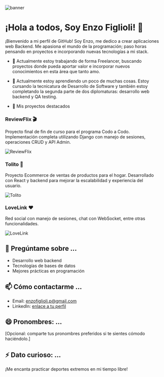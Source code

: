 <img src="https://media.licdn.com/dms/image/D4D16AQG6VIsYhZDCQA/profile-displaybackgroundimage-shrink_350_1400/0/1686773069795?e=1726704000&v=beta&t=swhK3hKDkaUofmQB3D-8SHUsqYAsFULzaKwMCUYMNt0" alt="banner">

# ¡Hola a todos, Soy Enzo Figlioli! 👋

¡Bienvenido a mi perfil de GitHub! Soy Enzo, me dedico a crear aplicaciones web Backend. Me apasiona el mundo de la programación; paso horas pensando en proyectos e incorporando nuevas tecnologías a mi stack.

- 🔭 Actualmente estoy trabajando de forma Freelancer, buscando proyectos donde pueda aportar valor e incorporar nuevos conocimientos en esta área que tanto amo.

- 🌱 Actualmente estoy aprendiendo un poco de muchas cosas. Estoy cursando la tecnicatura de Desarrollo de Software y también estoy completando la segunda parte de dos diplomaturas: desarrollo web backend y QA testing.

- 💼 Mis proyectos destacados

### ReviewFlix 🎬

Proyecto final de fin de curso para el programa Codo a Codo. Implementación completa utilizando Django con manejo de sesiones, operaciones CRUD y API Admin.

![ReviewFlix](https://github.com/EnzoFiglioli/EnzoFiglioli/assets/105600952/5064e549-aa54-45df-b8a2-0c34ef6d5982)

### Tolito 🛒

Proyecto Ecommerce de ventas de productos para el hogar. Desarrollado con React y backend para mejorar la escalabilidad y experiencia del usuario.

![Tolito](url_imagen_proyecto_2.jpg)

### LoveLink ❤️

Red social con manejo de sesiones, chat con WebSocket, entre otras funcionalidades.

![LoveLink](url_imagen_proyecto_3.jpg)

## 💬 Pregúntame sobre ...

- Desarrollo web backend
- Tecnologías de bases de datos
- Mejores prácticas en programación

## 📫 Cómo contactarme ...

- Email: enzofiglioli.p@gmail.com
- LinkedIn: [enlace a tu perfil](https://www.linkedin.com/in/enzo-figlioli/)

## 😄 Pronombres: ...

[Opcional: comparte tus pronombres preferidos si te sientes cómodo haciéndolo.]

## ⚡ Dato curioso: ...

¡Me encanta practicar deportes extremos en mi tiempo libre!
